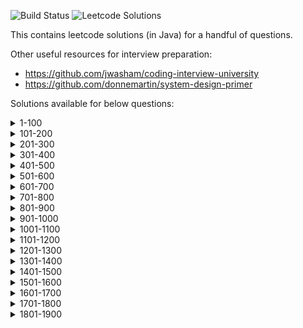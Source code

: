 ![Build Status](https://github.com/rRupeshRanjan/leetcode-solutions/actions/workflows/gradle.yml/badge.svg?branch=master)
![Leetcode Solutions](https://img.shields.io/badge/Leetcode-Solutions-brightgreen)

This contains leetcode solutions (in Java) for a handful of questions.

Other useful resources for interview preparation:
- https://github.com/jwasham/coding-interview-university
- https://github.com/donnemartin/system-design-primer

Solutions available for below questions:
<details>
	<summary>1-100</summary>
		<p>
		2. Add Two Numbers <br>
		3. Longest Substring Without Repeating Characters <br>
		5. Longest Palindromic Substring <br>
		11. Container With Most Water <br>
		15. 3Sum <br>
		16. 3Sum Closest <br>
		19. Remove Nth Node From End of List <br>
		20. Valid Parentheses <br>
		21. Merge Two Sorted Lists <br>
		22. Generate Parentheses <br>
		23. Merge k Sorted Lists <br>
        26. Remove Duplicates from Sorted Array <br>
		31. Next Permutation <br>
		32. Longest Valid Parentheses <br>
		33. Search in Rotated Sorted Array <br>
		34. Find First and Last Position of Element in Sorted Array <br>
        36. Valid sudoku <br>
		42. Trapping Rain Water <br>
		45. Jump Game II <br>
		48. Rotate Image <br>
		49. Group Anagrams <br>
		51. N-Queens <br>
		52. N-Queens II <br>
		53. Maximum Subarray <br>
		54. Spiral Matrix <br>
		55. Jump Game <br>
		56. Merge Intervals <br>
		57. Insert Interval <br>
		62. Unique Paths <br>
		63. Unique Paths II <br>
		66. Plus One <br>
		73. Set Matrix Zeroes <br>
		74. Search a 2D Matrix <br>
		75. Sort Colors <br>
		76. Minimum Window Substring <br>
        80. Remove Duplicates from Sorted Array II <br>
		84. Largest Rectangle in Histogram <br>
		86. Palindrome Linked List <br>
        88. Merge Sorted Array <br>
		91. Decode Ways <br>
		94. Binary Tree Inorder Traversal <br>
		98. Validate Binary Search Tree <br>
		</p>
</details>

<details>
	<summary>101-200</summary>
		<p>
		102. Binary Tree Level Order Traversal <br>
		103. Binary Tree Zigzag Level Order Traversal <br>
		105. Construct Binary Tree from Preorder and Inorder Traversal <br>
		108. Convert Sorted Array to Binary Search Tree <br>
		109. Convert Sorted List to Binary Search Tree <br>
		114. Flatten Binary Tree to Linked List <br>
		120. Triangle <br>
		121. Best Time to Buy and Sell Stock <br>
		122. Best Time to Buy and Sell Stock II <br>
		123. Best Time to Buy and Sell Stock III <br>
        125. Valid Palindrome <br>
		128. Longest Consecutive Sequence <br>
		130. Surrounded Regions <br>
		134. Gas Station <br>
		138. Copy List with Random Pointer <br>
		139. Word Break <br>
        140. Word Break II <br>
		141. Linked List Cycle <br>
		144. Binary Tree Preorder Traversal <br>
		145. Binary Tree Postorder Traversal <br>
		150. Evaluate Reverse Polish Notation <br>
		151. Reverse Words in a String <br>
		153. Find Minimum in Rotated Sorted Array <br>
		154. Find Minimum in Rotated Sorted Array II <br>
		159. Longest Substring with At Most Two Distinct Characters <br>
		160. Intersection of Two Linked Lists <br>
        161. One Edit Distance <br>
		162. Find Peak Element <br>
		163. Missing Ranges <br>
		164. Maximum Gap <br>
		186. Reverse Words in a String II <br>
		188. Best Time to Buy and Sell Stock IV <br>
		191. Write a function that takes an unsigned integer and returns the number of '1' bits it has <br>
		198. House Robber <br>
		199. Binary Tree Right Side View <br>
		200. Number of Islands <br>
		</p>
</details>

<details>
	<summary>201-300</summary>
		<p>
		204. Count primes <br>
		207. Course schedule I <br>
		210. Course schedule II <br>
		213. House Robber II <br>
		215. Kth Largest Element in an Array <br>
		234. Palindrome Linked List <br>
		235. Lowest Common Ancestor of a Binary Search Tree <br>
		236. Lowest Common Ancestor of a Binary Tree <br>
        238. Product of Array Except Self <br>
		240. Search a 2D Matrix II <br>
		242. Valid Anagram <br>
		252. Meeting Rooms <br>
		253. Meeting Rooms II <br>
		256. Paint House <br>
        261. Graph Valid Tree <br>
		265. Paint House II <br>
		268. Missing Number <br>
        283. Move Zeroes <br>
		284. Peeking Iterator <br>
		298. Binary Tree Longest Consecutive Sequence <br>
		299. Bulls and Cows <br>
		300. Longest Increasing Subsequence <br>
		</p>
</details>

<details>
	<summary>301-400</summary>
		<p>
		309. Best time to by and sell stock with cooldown <br>
        314. Binary Tree Vertical Order Traversal <br>
		315. Count of Smaller Numbers After Self <br>
		318. Maximum Product of Word Lengths <br>
		319. Bulb Switcher <br>
		322. Coin Change <br>
		326. Power of Three <br>
		329. Longest Increasing Path in a Matrix <br>
		337. House Robber III <br>
		340. Longest Substring with At Most K Distinct Characters <br>
		344. Reverse String <br>
		346. Moving Average from Data Stream <br>
		347. Top K Frequent Elements <br>
		354. Russian Doll Envelopes <br>
		366. Find Leaves of Binary Tree <br>
		376. Wiggle Subsequence <br>
		377. Combination Sum IV <br>
		384. Shuffle an Array <br>
		394. Decode String <br>
		399. Evaluate Division <br>
        </p>
</details>

<details>
	<summary>401-500</summary>
		<p>
		410. Split Array Largest Sum <br>
		413. Arithmetic Slices <br>
		417. Pacific Atlantic Water Flow <br>
		418. Sentence Screen Fitting <br>
		419. Battleships in a Board <br>
		429. N-ary Tree Level Order Traversal <br>
		453. Minimum Moves to Equal Array Elements <br>
		456. 132 Pattern <br>
		462. Minimum Moves to Equal Array Elements II <br>
        463. Island Perimeter <br>
		473. Matchsticks to Square <br>
		474. Ones and Zeroes <br>
		482. License Key Formatting <br>
		487. Max Consecutive Ones II <br>
		</p>
</details>

<details>
	<summary>501-600</summary>
		<p>
		515. Find Largest Value in Each Tree Row <br>
		518. Coin Change 2 <br>
        523. Continuous Subarray Sum <br>
		526. Beautiful Arrangement <br>
		535. Encode and Decode TinyURL <br>
		538. Convert BST to Greater Tree <br>
		542. 01 Matrix <br>
		543. Diameter of Binary Tree <br>
		547. Number of Provinces <br>
		554. Brick Wall <br>
		560. Subarray Sum Equals K <br>
		562. Longest Line of Consecutive One in Matrix <br>
		575. Distribute Candies <br>
		583. Delete Operation for Two Strings <br>
		589. N-ary Tree Preorder Traversal <br>
		590. N-ary Tree Postorder Traversal <br>
		594. Longest Harmonious Subsequence <br>
        </p>
</details>

<details>
	<summary>601-700</summary>
		<p>
		609. Find Duplicate File in System <br>
		622. Design Circular Queue <br>
		623. Add One Row to Tree <br>
		630. Course schedule III <br>
		637. Average of Levels in Binary Tree <br>
		645. Set Mismatch <br>
		647. Palindromic Substrings <br>
		652. Find Duplicate Subtrees <br>
		665. Non-decreasing Array <br>
		668. Kth Smallest Number in Multiplication Table <br>
		669. Trim a Binary Search Tree <br>
        678. Valid Parenthesis String <br>
        680. Valid Palindrome II <br>
		684. Redundant Connection <br>
		695. Max Area of Island <br>
		696. Count Binary Substrings <br>
		698. Partition to K Equal Sum Subsets <br>
		</p>
</details>

<details>
	<summary>701-800</summary>
		<p>
		714. Best Time to Buy and Sell Stock with Transaction Fee <br>
		719. Find K-th Smallest Pair Distance <br>
		721. Accounts Merge <br>
		733. Flood Fill <br>
		735. Asteroid Collision <br>
		746. Min Cost Climbing Stairs <br>
		752. Open the Lock <br>
		775. Global and Local Inversions <br>
		784. Letter Case Permutation <br>
		785. Is Graph Bipartite? <br>
		792. Number of Matching Subsequences <br>
		795. Number of Subarrays with Bounded Maximum <br>
		797. All Paths From Source to Target <br>
        </p>
</details>

<details>
    <summary>801-900</summary>
        <p>
		820. Short Encoding of Words <br>
		820. Short Encoding of Words <br>
		821. Shortest Distance to a Character <br>
		823. Binary Trees With Factors <br>
        827. Making A Large Island <br>
		841. Keys and Rooms <br>
		849. Maximize Distance to Closest Person <br>
		852. Peak Index in a Mountain Array <br>
		853. Car Fleet <br>
		869. Reordered Power of 2 <br>
		870. Advantage Shuffle <br>
		875. Koko Eating Bananas <br>
		886. Possible Bipartition <br>
		890. Find and Replace Pattern <br>
        </p>
</details>

<details>
    <summary>901-1000</summary>
        <p>
		904. Fruit Into Baskets <br>
		916. Word Subsets <br>
		923. 3Sum With Multiplicity <br>
        926. Flip String to Monotone Increasing <br>
		929. Unique Email Addresses <br>
		947. Most Stones Removed with Same Row or Column <br>
		948. Bag of Tokens <br>
        954. Array of Doubled Pairs <br>
		968. Binary Tree Cameras <br>
		970. Powerful Integers <br>
		971. Flip Binary Tree To Match Preorder Traversal <br>
        973. K Closest Points to Origin <br>
		974. Subarray Sums Divisible by K <br>
		975. Odd Even Jump <br>
		</p>
</details>

<details>
	<summary>1001-1100</summary>
		<p>
		1004. Max Consecutive Ones III <br>
		1008. Construct Binary Search Tree from Preorder Traversal <br>
		1011. Capacity To Ship Packages Within D Days <br>
        1013. Partition Array Into Three Parts With Equal Sum <br>
        1020. Number of Enclaves <br>
		1038. Binary Search Tree to Greater Sum Tree <br>
        1041. Robot Bounded In Circle <br>
		1047. Remove All Adjacent Duplicates In String <br>
		1048. Longest String Chain <br>
		1060. Missing Element in Sorted Array <br>
		1074. Number of submatrices that sum to target <br>
		1091. Shortest Path in Binary Matrix <br>
		1094. Car Pooling <br>
        </p>
</details>

<details>
	<summary>1101-1200</summary>
		<p>
		1110. Delete Nodes And Return Forest <br>
		1161. Maximum Level Sum of a Binary Tree <br>
		1162. As Far from Land as Possible <br>
        </p>
</details>

<details>
	<summary>1201-1300</summary>
		<p>
		1209. Remove All Adjacent Duplicates in String II <br>
		1233. Remove Sub-Folders from the Filesystem <br>
        1249. Minimum Remove to Make Valid Parentheses <br>
        1254. Number of Closed Islands <br>
		1257. Smallest Common Region <br>
		1292. Maximum Side Length of a Square with Sum Less than or Equal to Threshold <br>
		1293. Shortest Path in a Grid with Obstacles Elimination <br>
        </p>
</details>

<details>
	<summary>1301-1400</summary>
		<p>
		1302. Deepest Leaves Sum <br>
		1306. Jump Game III <br>
		1319. Number of Operations to Make Network Connected <br>
        1331. Rank Transform of an Array <br>
		1337. The K Weakest Rows in a Matrix <br>
		1340. Jump Game V <br>
		1342. Number of steps to reduce a number to zero <br>
		1345. Jump Game IV <br>
		1354. Construct Target Array With Multiple Sums <br>
		1376. Time Needed to Inform All Employees <br>
		1383. Maximum Performance of a Team <br>
		1396. Design Underground System <br>
        </p>
</details>

<details>
	<summary>1401-1500</summary>
		<p>
        1423. Maximum Points You Can Obtain from Cards <br>
		1448. Count Good Nodes in Binary Tree <br>
		1461. Check If a String Contains All Binary Codes of Size K <br>
		1465. Maximum Area of a Piece of Cake After Horizontal and Vertical Cuts <br>
		1480. Running Sum of 1d Array <br>
		1482. Minimum Number of Days to Make m Bouquets <br>
		</p>
</details>

<details>
	<summary>1501-1600</summary>
		<p>
		1509. Minimum Difference Between Largest and Smallest Value in Three Moves <br>
		1525. Number of Good Ways to Split a String <br>
		1529. Bulb Switcher IV <br>
		1551. Minimum Operations to Make Array Equal <br>
		1589. Maximum Sum Obtained of Any Permutation <br>
        </p>
</details>

<details>
	<summary>1601-1700</summary>
		<p>
		1640. Check Array Formation Through Concatenation <br>
		1642. Furthest Building You Can Reach <br>
		1644. Lowest Common Ancestor of a Binary Tree II <br>
		1647. Minimum Deletions to Make Character Frequencies Unique <br>
		1653. Minimum Deletions to Make String Balanced <br>
		1676. Lowest Common Ancestor of a Binary Tree IV <br>
		1689. Partitioning Into Minimum Number Of Deci-Binary Numbers <br>
		1695. Maximum Erasure Value <br>
		1696. Jump Game VI <br>
        </p>
</details>

<details>
	<summary>1701-1800</summary>
		<p>
		1704. Determine if String Halves Are Alike <br>
		1721. Swapping Nodes in a Linked List <br>
		1730. Shortest Path to Get Food <br>
		1749. Maximum Absolute Sum of Any Subarray <br>
        </p>
</details>

<details>
	<summary>1801-1900</summary>
		<p>
		1856. Maximum Subarray Min-Product <br>
		1863. Sum of All Subset XOR Totals <br>
		1871. Jump Game VII <br>
		</p>
</details>
